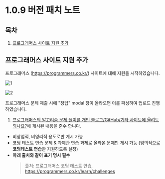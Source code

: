 # 1.0.9 버전 패치 노트

## 목차

1. [프로그래머스 사이트 지원 추가](#프로그래머스-사이트-지원-추가)

## 프로그래머스 사이트 지원 추가
프로그래머스 (https://programmers.co.kr/) 사이트에 대해 지원을 시작하였습니다.
 
![1](https://user-images.githubusercontent.com/31976959/155475791-5d8dd23c-2d90-4bd4-bf73-4eaff6f4d680.gif)

![2](https://user-images.githubusercontent.com/31976959/155476098-9facb451-96ca-40ae-8d0f-aeef3f568226.png)

프로그래머스 문제 제출 시에 "정답" modal 창이 올라오면 이를 파싱하여 업로드 진행하였습니다.
1. [프로그래머스의 알고리즘 문제 풀이를 개인 블로그/GitHub/기타 사이트에 올려도 되나요?](https://programmers.zendesk.com/hc/ko/articles/360034546572-%ED%94%84%EB%A1%9C%EA%B7%B8%EB%9E%98%EB%A8%B8%EC%8A%A4%EC%9D%98-%EC%95%8C%EA%B3%A0%EB%A6%AC%EC%A6%98-%EB%AC%B8%EC%A0%9C-%ED%92%80%EC%9D%B4%EB%A5%BC-%EA%B0%9C%EC%9D%B8-%EB%B8%94%EB%A1%9C%EA%B7%B8-GitHub-%EA%B8%B0%ED%83%80-%EC%82%AC%EC%9D%B4%ED%8A%B8%EC%97%90-%EC%98%AC%EB%A0%A4%EB%8F%84-%EB%90%98%EB%82%98%EC%9A%94-)에 게시된 내용을 준수 합니다.
  - 비상업적, 비영리적 용도로만 게시 가능
  - 코딩 테스트 연습 문제 & 과제관 연습 과제로 올라온 문제만 게시 가능
  (임의적으로 **코딩테스트 연습**만 지원하도록 설정) 
  - **아래 출처와 같이 표기 명시 필수**
     > 출처: 프로그래머스 코딩 테스트 연습, https://programmers.co.kr/learn/challenges